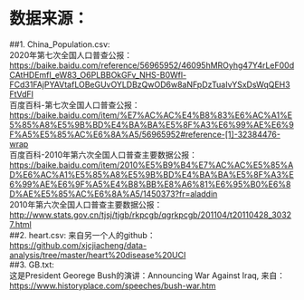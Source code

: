 # 数据来源：
##1. China_Population.csv:  
2020年第七次全国人口普查公报：  
https://baike.baidu.com/reference/56965952/46095hMROyhg47Y4rLeF00dCAtHDEmfI_eW83_O6PLBBOkGFv_NHS-B0Wfl-FCd31FAjPYAVtafLOBeGUvOYLDBzQwOD6w8aNFpDzTuaIvYSxDsWqQEH3FtVdFI   
百度百科-第七次全国人口普查公报：  
https://baike.baidu.com/item/%E7%AC%AC%E4%B8%83%E6%AC%A1%E5%85%A8%E5%9B%BD%E4%BA%BA%E5%8F%A3%E6%99%AE%E6%9F%A5%E5%85%AC%E6%8A%A5/56965952#reference-[1]-32384476-wrap  
百度百科-2010年第六次全国人口普查主要数据公报：  
https://baike.baidu.com/item/2010%E5%B9%B4%E7%AC%AC%E5%85%AD%E6%AC%A1%E5%85%A8%E5%9B%BD%E4%BA%BA%E5%8F%A3%E6%99%AE%E6%9F%A5%E4%B8%BB%E8%A6%81%E6%95%B0%E6%8D%AE%E5%85%AC%E6%8A%A5/1450373?fr=aladdin  
2010年第六次全国人口普查主要数据公报：  
http://www.stats.gov.cn/tjsj/tjgb/rkpcgb/qgrkpcgb/201104/t20110428_30327.html   
##2. heart.csv:
来自另一个人的github：  
https://github.com/xjcjiacheng/data-analysis/tree/master/heart%20disease%20UCI  
##3. GB.txt:  
这是President Georege Bush的演讲：Announcing War Against Iraq, 来自：  
https://www.historyplace.com/speeches/bush-war.htm  
